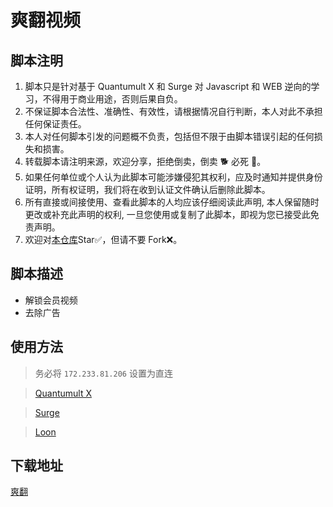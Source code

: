 # 爽翻视频

## 脚本注明

1. 脚本只是针对基于 Quantumult X 和 Surge 对 Javascript 和 WEB 逆向的学习，不得用于商业用途，否则后果自负。
2. 不保证脚本合法性、准确性、有效性，请根据情况自行判断，本人对此不承担任何保证责任。
3. 本人对任何脚本引发的问题概不负责，包括但不限于由脚本错误引起的任何损失和损害。
4. 转载脚本请注明来源，欢迎分享，拒绝倒卖，倒卖 🐕 必死 🐎。
5. 如果任何单位或个人认为此脚本可能涉嫌侵犯其权利，应及时通知并提供身份证明，所有权证明，我们将在收到认证文件确认后删除此脚本。
6. 所有直接或间接使用、查看此脚本的人均应该仔细阅读此声明, 本人保留随时更改或补充此声明的权利, 一旦您使用或复制了此脚本，即视为您已接受此免责声明。
7. 欢迎对[本仓库](https://github.com/Yuheng0101/X)Star✅，但请不要 Fork❌。

## 脚本描述

- 解锁会员视频
- 去除广告

## 使用方法

> 务必将 `172.233.81.206` 设置为直连

> [Quantumult X](https://raw.githubusercontent.com/Yuheng0101/X/main/Scripts/SFSP/shuangfan.snippet)

> [Surge](https://raw.githubusercontent.com/Yuheng0101/X/main/Scripts/SFSP/shuangfan.sgmodule)

> [Loon](https://raw.githubusercontent.com/Yuheng0101/X/main/Scripts/SFSP/shuangfan.plugin)

## 下载地址

[爽翻](https://sfan.vip/)
